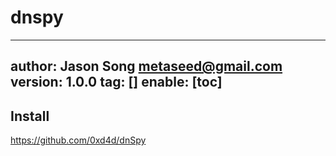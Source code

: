 # dnspy
---
author: Jason Song <metaseed@gmail.com>
version: 1.0.0
tag: []
enable: [toc]
---

## Install
https://github.com/0xd4d/dnSpy
